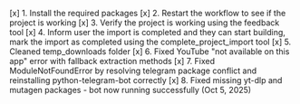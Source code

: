 [x] 1. Install the required packages
[x] 2. Restart the workflow to see if the project is working
[x] 3. Verify the project is working using the feedback tool
[x] 4. Inform user the import is completed and they can start building, mark the import as completed using the complete_project_import tool
[x] 5. Cleaned temp_downloads folder
[x] 6. Fixed YouTube "not available on this app" error with fallback extraction methods
[x] 7. Fixed ModuleNotFoundError by resolving telegram package conflict and reinstalling python-telegram-bot correctly
[x] 8. Fixed missing yt-dlp and mutagen packages - bot now running successfully (Oct 5, 2025)